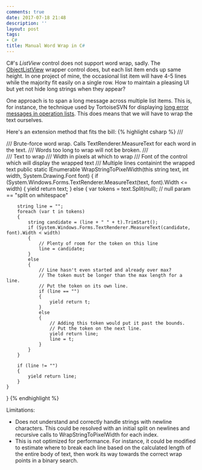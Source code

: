 ```yaml
---
comments: true
date: 2017-07-18 21:48
description: ''
layout: post
tags:
- C#
title: Manual Word Wrap in C#
---
```

C#'s *ListView* control does not support word wrap, sadly.  The [ObjectListView](http://objectlistview.sourceforge.net/cs/index.html) wrapper control does, but each list item ends up same height.  In one project of mine, the occasional list item will have 4-5 lines while the majority fit easily on a single row.  How to maintain a pleasing UI but yet not hide long strings when they appear?

One approach is to span a long message across multiple list items.  This is, for instance, the technique used by TortoiseSVN for displaying [long error messages in operation lists](https://www.google.com/search?tbm=isch&q=tortoisesvn+error).  This does means that we will have to wrap the text ourselves.

Here's an extension method that fits the bill:
{% highlight csharp %}
/// <summary>
/// Brute-force word wrap.  Calls TextRenderer.MeasureText for each word in the text.
/// Words too long to wrap will not be broken.
/// </summary>
/// <param name="text">Text to wrap</param>
/// <param name="width">Width in pixels at which to wrap</param>
/// <param name="font">Font of the control which will display the wrapped text</param>
/// <returns>Multiple lines containint the wrapped text</returns>
public static IEnumerable<string> WrapStringToPixelWidth(this string text, int width, System.Drawing.Font font)
{
    if (System.Windows.Forms.TextRenderer.MeasureText(text, font).Width <= width)
    {
        yield return text;
    }
    else
    {
        var tokens = text.Split(null); // null param == "split on whitespace"

        string line = "";
        foreach (var t in tokens)
        {
            string candidate = (line + " " + t).TrimStart();
            if (System.Windows.Forms.TextRenderer.MeasureText(candidate, font).Width < width)
            {
                // Plenty of room for the token on this line
                line = candidate;
            }
            else
            {
                // Line hasn't even started and already over max?
                // The token must be longer than the max length for a line.
                // Put the token on its own line.
                if (line == "")
                {
                    yield return t;
                }
                else
                {
                    // Adding this token would put it past the bounds.
                    // Put the token on the next line.
                    yield return line;
                    line = t;
                }
            }
        }

        if (line != "")
        {
            yield return line;
        }
    }
}
{% endhighlight %}

Limitations:
- Does not understand and correctly handle strings with newline characters.  This could be resolved with an initial split on newlines and recursive calls to WrapStringToPixelWidth for each index.
- This is not optimized for performance.  For instance, it could be modified to estimate where to break each line based on the calculated length of the entire body of text, then work its way towards the correct wrap points in a binary search.